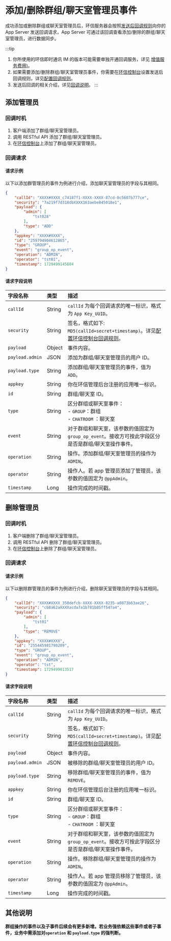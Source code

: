# 添加/删除群组/聊天室管理员事件 

成功添加或删除群组或聊天室管理员后，环信服务器会按照[发送后回调规则](/product/enable_and_configure_IM.html#配置回调规则)向你的 App Server 发送回调请求，App Server 可通过该回调查看添加/删除的群组/聊天室管理员，进行数据同步。

:::tip
1. 你所使用的环信即时通讯 IM 的版本可能需要单独开通回调服务，详见 [增值服务费用)](/product/pricing_policy.html#增值服务费用)。
2. 如果需要添加/删除群组/聊天室管理员事件，你需要在[环信控制台](https://console.easemob.com/user/login)设置发送后回调规则，详见[配置回调规则](/product/enable_and_configure_IM.html#配置回调规则)。
3. 发送后回调的相关介绍，详见[回调说明](/document/server-side/callback_postsending.html)。
:::

## 添加管理员
 
### 回调时机

1. 客户端添加了群组/聊天室管理员。
2. 调用 RESTful API 添加了群组/聊天室管理员。
3. 在[环信控制台](https://console.easemob.com/user/login)上添加了群组/聊天室管理员。 

### 回调请求

#### 请求示例

以下以添加群管理员的事件为例进行介绍，添加聊天室管理员的字段与其相同。

```json
{
	"callId": "XXXX#XXXX_c74187f1-XXXX-XXXX-87cd-0c5607b777ce",
	"security": "7a219f7d318dbXXXX163aebe845018e1",
	"payload": {
		"admin": [
			"tst028"
		],
		"type": "ADD"
	},
	"appkey": "XXXX#XXXX",
	"id": "259794904612865",
	"type": "GROUP",
	"event": "group_op_event",
	"operation": "ADMIN",
	"operator": "tst01",
	"timestamp": 1729499145684
}
```

#### 请求字段说明

| 字段名称         | 类型   | 描述                                                         |
| :------------- | :----- | :----------------------------------------------------------- |
| `callId`       | String | `callId` 为每个回调请求的唯一标识，格式为 `App Key_UUID`。 | 
| `security`     | String | 签名，格式如下: `MD5(callId+secret+timestamp)`。详见[配置环信控制台回调规则](/product/enable_and_configure_IM.html#配置回调规则)。|
| `payload`       | Object | 事件内容。                                                     |
| `payload.admin`| JSON   | 添加为群组/聊天室管理员的用户 ID。 | 
| `payload.type` | String | 添加群组/聊天室管理员的事件，值为 `ADD`。  | 
| `appkey`       | String | 你在环信管理后台注册的应用唯一标识。                                |
| `id`           | String | 群组/聊天室 ID。                                                 |
| `type`         | String | 区分群组或聊天室事件：<br/> - `GROUP`：群组 <br/> - `CHATROOM` ：聊天室     |
| `event`        | String | 对于群组和聊天室，该参数的值固定为 `group_op_event`。接收方可按此字段区分是否是群组/聊天室操作事件。 |
| `operation`    | String | 操作。添加群组/聊天室管理员的操作为 `ADMIN`。 |
| `operator`     | String | 操作人。若 app 管理员添加了管理员，该参数的值固定为 `@ppAdmin`。        |
| `timestamp`    | Long   | 操作完成的时间戳。      | 


## 删除管理员
 
### 回调时机

1. 客户端删除了群组/聊天室管理员。
2. 调用 RESTful API 删除了群组/聊天室管理员。
3. 在[环信控制台](https://console.easemob.com/user/login)上删除了群组/聊天室管理员。 

### 回调请求

#### 请求示例

以下以删除群管理员的事件为例进行介绍，删除聊天室管理员的字段与其相同。

```json
{
	"callId": "XXXX#XXXX_350defcb-XXXX-XXXX-8235-a0873b63ae26",
	"security": "cb8a62aXXXXacda7a1b781b85ff547a4",
	"payload": {
		"admin": [
			"tst01"
		],
		"type": "REMOVE"
	},
	"appkey": "XXXX#XXXX",
	"id": "255445981790209",
	"type": "GROUP",
	"event": "group_op_event",
	"operation": "ADMIN",
	"operator": "tst",
	"timestamp": 1729499013517
}
```

#### 请求字段说明

| 字段名称         | 类型   | 描述                                                         |
| :------------- | :----- | :----------------------------------------------------------- |
| `callId`       | String | `callId` 为每个回调请求的唯一标识，格式为 `App Key_UUID`。 | 
| `security`     | String | 签名，格式如下: `MD5(callId+secret+timestamp)`。详见[配置环信控制台回调规则](/product/enable_and_configure_IM.html#配置回调规则)。|
| `payload`       | Object | 事件内容。                                                     |
| `payload.admin`| JSON   | 被移除的群组/聊天室管理员的用户 ID。 | 
| `payload.type` | String | 移除群组/聊天室管理员的事件，值为 `REMOVE`。    | 
| `appkey`       | String | 你在环信管理后台注册的应用唯一标识。                                |
| `id`           | String | 群组/聊天室 ID。                                                 |
| `type`         | String | 区分群组或聊天室事件：<br/> - `GROUP`：群组 <br/> - `CHATROOM` ：聊天室     |
| `event`        | String | 对于群组和聊天室，该参数的值固定为 `group_op_event`。接收方可按此字段区分是否是群组/聊天室操作事件。 |
| `operation`    | String | 操作。移除群组/聊天室管理员的操作为 `ADMIN`。 |
| `operator`     | String | 操作人。若 app 管理员移除了管理员，该参数的值固定为 `@ppAdmin`。         |
| `timestamp`    | Long   | 操作完成的时间戳。      | 

## 其他说明

**群组操作的事件以及子事件后续会有更多新增。若业务强依赖这些事件或者子事件，业务中需添加对`operation` 和 `payload.type` 的强判断。**







